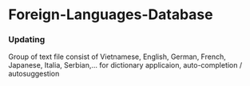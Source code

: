 # Foreign-Languages-Database
### Updating
Group of text file consist of Vietnamese, English, German, French, Japanese, Italia, Serbian,... for dictionary applicaion, auto-completion / autosuggestion
